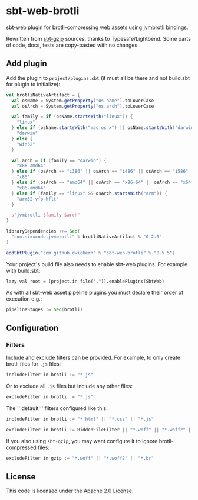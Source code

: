 sbt-web-brotli
==========

[sbt-web] plugin for brotli-compressing web assets using [jvmbrotli] bindings.

Rewritten from [sbt-gzip] sources, thanks to Typesafe/Lightbend.
Some parts of code, docs, tests are copy-pasted with no changes.


Add plugin
----------

Add the plugin to `project/plugins.sbt` (it must all be there and not build.sbt for plugin to initialize):

```scala
val brotliNativeArtifact = {
  val osName = System.getProperty("os.name").toLowerCase
  val osArch = System.getProperty("os.arch").toLowerCase

  val family = if (osName.startsWith("linux")) {
    "linux"
  } else if (osName.startsWith("mac os x") || osName.startsWith("darwin")) {
    "darwin"
  } else {
    "win32"
  }

  val arch = if (family == "darwin") {
    "x86-amd64"
  } else if (osArch == "i386" || osArch == "i486" || osArch == "i586" || osArch == "i686") {
    "x86"
  } else if (osArch == "amd64" || osArch == "x86-64" || osArch == "x64") {
    "x86-amd64"
  } else if (family == "linux" && osArch.startsWith("arm")) {
    "arm32-vfp-hflt"
  }

  s"jvmbrotli-$family-$arch"
}

libraryDependencies ++= Seq(
  "com.nixxcode.jvmbrotli" % brotliNativeArtifact % "0.2.0"
)

addSbtPlugin("com.github.dwickern" % "sbt-web-brotli" % "0.5.5")
```


Your project's build file also needs to enable sbt-web plugins. For example with build.sbt:

    lazy val root = (project.in file(".")).enablePlugins(SbtWeb)

As with all sbt-web asset pipeline plugins you must declare their order of execution e.g.:

```scala
pipelineStages := Seq(brotli)
```

Configuration
-------------

### Filters

Include and exclude filters can be provided. For example, to only create
brotli files for `.js` files:

```scala
includeFilter in brotli := "*.js"
```

Or to exclude all `.js` files but include any other files:

```scala
excludeFilter in brotli := "*.js"
```

The '''default''' filters configured like this:

```scala
includeFilter in brotli := "*.html" || "*.css" || "*.js"

excludeFilter in brotli := HiddenFileFilter || "*.woff" || "*.woff2" || "*.gz"
```

If you also using `sbt-gzip`, you may want configure it to ignore brotli-compressed files:
```scala
excludeFilter in gzip := "*.woff" || "*.woff2" || "*.br"
```

License
-------

This code is licensed under the [Apache 2.0 License][apache].

[jvmbrotli]: https://github.com/nixxcode/jvm-brotli
[sbt-gzip]: https://github.com/sbt/sbt-gzip
[sbt-web]: https://github.com/sbt/sbt-web
[apache]: http://www.apache.org/licenses/LICENSE-2.0.html
